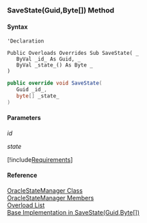 ﻿### SaveState(Guid,Byte\[\]) Method

#### Syntax

```vbnet
'Declaration

Public Overloads Overrides Sub SaveState( _
   ByVal _id_ As Guid, _
   ByVal _state_() As Byte _
) 
```

```csharp
public override void SaveState( 
   Guid _id_,
   byte[] _state_
)
```

#### Parameters

_id_

_state_

[!include[Requirements](../partials/requirements.md)]

#### Reference

[OracleStateManager Class](FChoice.Common~FChoice.Common.State.OracleStateManager.md)  
[OracleStateManager Members](FChoice.Common~FChoice.Common.State.OracleStateManager_members.md)  
[Overload List](FChoice.Common~FChoice.Common.State.OracleStateManager~SaveState.md)  
[Base Implementation in SaveState(Guid,Byte\[\])](FChoice.Common~FChoice.Common.State.RemoteStateManager~SaveState(Guid,Byte[]).md)